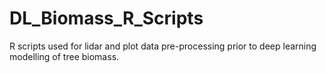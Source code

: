 # DL_Biomass_R_Scripts
 R scripts used for lidar and plot data pre-processing prior to deep learning modelling of tree biomass.
